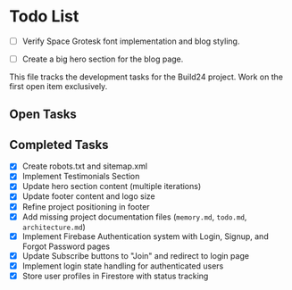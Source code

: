 # Todo List

- [ ] Verify Space Grotesk font implementation and blog styling.

- [ ] Create a big hero section for the blog page.

This file tracks the development tasks for the Build24 project. Work on the first open item exclusively.

## Open Tasks



## Completed Tasks

- [x] Create robots.txt and sitemap.xml
- [x] Implement Testimonials Section
- [x] Update hero section content (multiple iterations)
- [x] Update footer content and logo size
- [x] Refine project positioning in footer
- [x] Add missing project documentation files (`memory.md`, `todo.md`, `architecture.md`)
- [x] Implement Firebase Authentication system with Login, Signup, and Forgot Password pages
- [x] Update Subscribe buttons to "Join" and redirect to login page
- [x] Implement login state handling for authenticated users
- [x] Store user profiles in Firestore with status tracking
